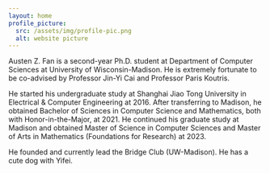 ```yaml
---
layout: home
profile_picture:
  src: /assets/img/profile-pic.png
  alt: website picture
---
```


<p>
Austen Z. Fan is a second-year Ph.D. student at Department of Computer Sciences at University of Wisconsin-Madison. He is extremely fortunate to be co-advised by Professor Jin-Yi Cai and Professor Paris Koutris. 
</p>

<p>
He started his undergraduate study at Shanghai Jiao Tong University in Electrical & Computer Engineering at 2016. After transferring to Madison, he obtained Bachelor of Sciences in Computer Science and Mathematics, both with Honor-in-the-Major, at 2021. He continued his graduate study at Madison and obtained Master of Science in Computer Sciences and Master of Arts in Mathematics (Foundations for Research) at 2023.
</p>

<p>
He founded and currently lead the Bridge Club (UW-Madison). He has a cute dog with Yifei.
</p>
